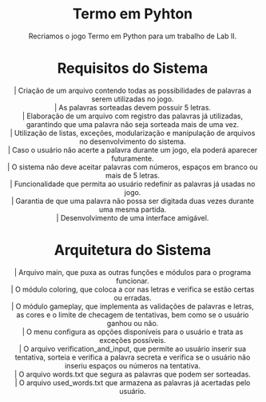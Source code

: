 <h1 align="center">Termo em Pyhton</h1>

<p align="center">Recriamos o jogo Termo em Python para um trabalho de Lab II.</p>

<h1 align="center">Requisitos do Sistema</h1>

<p align="center">
| Criação de um arquivo contendo todas as possibilidades de palavras a serem utilizadas no jogo.<br>
| As palavras sorteadas devem possuir 5 letras.<br>
| Elaboração de um arquivo com registro das palavras já utilizadas, garantindo que uma palavra não seja sorteada mais de uma vez.<br>
| Utilização de listas, exceções, modularização e manipulação de arquivos no desenvolvimento do sistema.<br>
| Caso o usuário não acerte a palavra durante um jogo, ela poderá aparecer futuramente.<br>
| O sistema não deve aceitar palavras com números, espaços em branco ou mais de 5 letras.<br>
| Funcionalidade que permita ao usuário redefinir as palavras já usadas no jogo.<br>
| Garantia de que uma palavra não possa ser digitada duas vezes durante uma mesma partida.<br>
| Desenvolvimento de uma interface amigável.</p>

<h1 align="center">Arquitetura do Sistema</h1>

<p align="center">| Arquivo main, que puxa as outras funções e módulos para o programa funcionar.<br>
| O módulo coloring, que coloca a cor nas letras e verifica se estão certas ou erradas.<br>
| O módulo gameplay, que implementa as validações de palavras e letras, as cores e o limite de checagem de tentativas, bem como se o usuário ganhou ou não.<br>
| O menu configura as opções disponíveis para o usuário e trata as exceções possíveis.<br>
| O arquivo verification_and_input, que permite ao usuário inserir sua tentativa, sorteia e verifica a palavra secreta e verifica se o usuário não inseriu espaços ou números na tentativa.<br>
| O arquivo words.txt que segura as palavras que podem ser sorteadas.<br>
| O arquivo used_words.txt que armazena as palavras já acertadas pelo usuário.<br>
